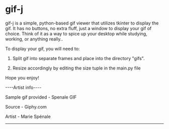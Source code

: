 # gif-j

gif-j is a simple, python-based gif viewer that utilizes tkinter to display the gif. It has no buttons, no extra fluff, just a window to display your gif of choice. Think of it as a way to spice up your desktop while studying, working, or anything really.. 

To display your gif, you will need to:

1. Split gif into separate frames and place into the directory "gifs". 

2. Resize accordingly by editing the size tuple in the main.py file

Hope you enjoy! 






----Artist info----

Sample gif provided - Spenale GIF 

Source - Giphy.com

Artist - Marie Spénale

-------------------




